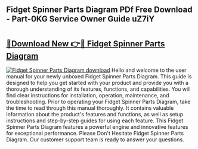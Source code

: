 ## Fidget Spinner Parts Diagram PDf Free Download - Part-0KG Service Owner Guide uZ7iY

# <h2><a href="http://dfpxjf0.blite.top/?on=Fidget+Spinner+Parts+Diagram">🔗Download New 👉🔴 Fidget Spinner Parts Diagram</a></h2>

[![Fidget Spinner Parts Diagram download](https://i.imgur.com/lujVjoI.png)](http://dfpxjf0.blite.top/?on=Fidget+Spinner+Parts+Diagram)
Hello and welcome to the user manual for your newly unboxed Fidget Spinner Parts Diagram. This guide is designed to help you get started with your product and provide you with a thorough understanding of its features, functions, and capabilities. You will find clear instructions for installation, operation, maintenance, and troubleshooting. Prior to operating your Fidget Spinner Parts Diagram, take the time to read through this manual thoroughly. It contains valuable information about the product's features and functions, as well as setup instructions and step-by-step guides for using each feature. This Fidget Spinner Parts Diagram features a powerful engine and innovative features for exceptional performance. Please Don't Hesitate Fidget Spinner Parts Diagram. Our customer support team is ready to answer your questions.
